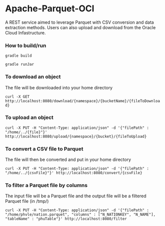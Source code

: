 # Apache-Parquet-OCI

A REST service aimed to leverage Parquet with CSV conversion and data extraction methods. Users can also upload and download from the Oracle Cloud Infastructure.

### How to build/run

`gradle build` 

`gradle runJar`

### To download an object
The file will be downloaded into your home directory

`curl -X GET http://localhost:8080/download/{namespace}/{bucketName}/{fileToDownload}`

### To upload an object
`curl -X PUT -H "Content-Type: application/json" -d '{"filePath" : "/home/../{file}"}' http://localhost:8080/upload/{namespace}/{bucket}/{fileToUpload}`

### To convert a CSV file to Parquet

The file will then be converted and put in your home directory

`curl -X PUT -H "Content-Type: application/json" -d '{"filePath" : "/home/../{csvFile}"}' http://localhost:8080/convert/{csvFile}`

### To filter a Parquet file by columns

The input file will be a Parquet file and the output file will be a filtered Parquet file (in /tmp/<tableName>)

`curl -X PUT -H "Content-Type: application/json" -d '{"filePath" : "/home/phvle/nation.parquet", "columns" : ["N_NATIONKEY", "N_NAME"], "tableName" : "phuTable"}' http://localhost:8080/filter`
